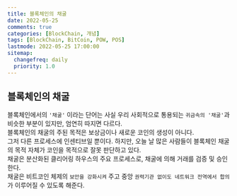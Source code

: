 ```yaml
---
title: 블록체인의 채굴
date: 2022-05-25
comments: true
categories: [BlockChain, 개념]
tags: [BlockChain, BitCoin, POW, POS]
lastmode: 2022-05-25 17:00:00
sitemap:
  changefreq: daily
  priority: 1.0
---
```


## 블록체인의 채굴

블록체인에서의 `'채굴'` 이라는 단어는 사실 우리 사회적으로 통용되는 `귀금속의 '채굴'`과 비슷한 부분이 있지만, 엄연히 따지면 다르다.  
블록체인의 채굴의 주된 목적은 보상금이나 새로운 코인의 생성이 아니다.  
그저 다른 프로세스에 인센티브일 뿐이다. 하지만, 오늘 날 많은 사람들이 블록체인 채굴의 목적 자체가 코인을 목적으로 잘못 판단하고 있다.  
채굴은 분산화된 클리어링 하우스의 주요 프로세스로, 채굴에 의해 거래를 검증 및 승인한다.  
채굴은 비트코인 체제의 `보안을 강화시켜` 주고 중앙 `권력기관 없이도 네트워크 전역에서 합의`가 이루어질 수 있도록 해준다.
